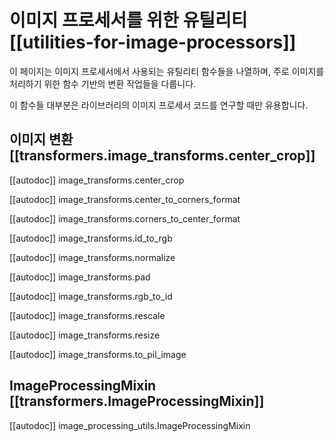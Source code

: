 <!--Copyright 2022 The HuggingFace Team. All rights reserved.

Licensed under the Apache License, Version 2.0 (the "License"); you may not use this file except in compliance with
the License. You may obtain a copy of the License at

http://www.apache.org/licenses/LICENSE-2.0

Unless required by applicable law or agreed to in writing, software distributed under the License is distributed on
an "AS IS" BASIS, WITHOUT WARRANTIES OR CONDITIONS OF ANY KIND, either express or implied. See the License for the
specific language governing permissions and limitations under the License.

⚠️ Note that this file is in Markdown but contain specific syntax for our doc-builder (similar to MDX) that may not be
rendered properly in your Markdown viewer.

-->

# 이미지 프로세서를 위한 유틸리티 [[utilities-for-image-processors]]

이 페이지는 이미지 프로세서에서 사용되는 유틸리티 함수들을 나열하며, 주로 이미지를 처리하기 위한 함수 기반의 변환 작업들을 다룹니다.

이 함수들 대부분은 라이브러리의 이미지 프로세서 코드를 연구할 때만 유용합니다.

## 이미지 변환 [[transformers.image_transforms.center_crop]]

[[autodoc]] image_transforms.center_crop

[[autodoc]] image_transforms.center_to_corners_format

[[autodoc]] image_transforms.corners_to_center_format

[[autodoc]] image_transforms.id_to_rgb

[[autodoc]] image_transforms.normalize

[[autodoc]] image_transforms.pad

[[autodoc]] image_transforms.rgb_to_id

[[autodoc]] image_transforms.rescale

[[autodoc]] image_transforms.resize

[[autodoc]] image_transforms.to_pil_image

## ImageProcessingMixin [[transformers.ImageProcessingMixin]]

[[autodoc]] image_processing_utils.ImageProcessingMixin
